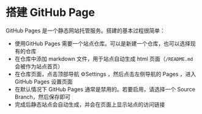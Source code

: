 # 搭建 GitHub Page

GitHub Pages 是一个静态网站托管服务。搭建的基本过程很简单：

- 使用GitHub Pages 需要一个站点仓库。可以是新建一个仓库，也可以选择现有的仓库
- 在仓库中添加 markdown 文件，用于站点自动生成 html 页面（`/README.md` 会被作为站点首页）
- 在仓库页面，点击顶部导航 :gear:Settings ，然后点击左侧导航的 Pages ，进入 GitHub Pages 设置页面
- 在默认情况下 GitHub Pages 通常是禁用的。若要启用，请选择一个 Source Branch，然后保存即可
- 完成后静态站点会自动生成，并会在页面上显示站点的访问链接
